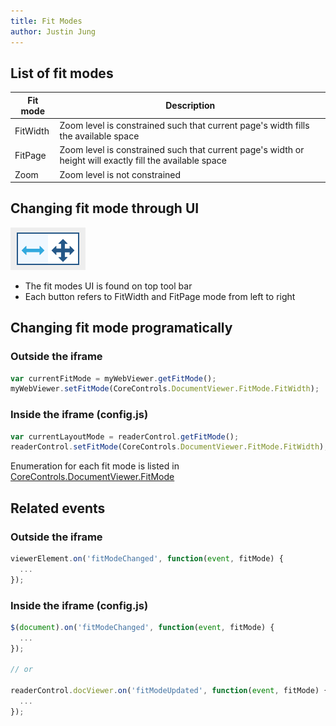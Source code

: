 ```yaml
---
title: Fit Modes
author: Justin Jung
---
```


## List of fit modes

Fit mode | Description
---|---
FitWidth | Zoom level is constrained such that current page's width fills the available space
FitPage | Zoom level is constrained such that current page's width or height will exactly fill the available space
Zoom | Zoom level is not constrained

## Changing fit mode through UI

![Fit modes UI](../img/fit-modes-ui.png)

- The fit modes UI is found on top tool bar
- Each button refers to FitWidth and FitPage mode from left to right

## Changing fit mode programatically

### Outside the iframe

```js
var currentFitMode = myWebViewer.getFitMode();
myWebViewer.setFitMode(CoreControls.DocumentViewer.FitMode.FitWidth);
```

### Inside the iframe (config.js)

```js
var currentLayoutMode = readerControl.getFitMode();
readerControl.setFitMode(CoreControls.DocumentViewer.FitMode.FitWidth);
```

Enumeration for each fit mode is listed in [CoreControls.DocumentViewer.FitMode](#)

## Related events

### Outside the iframe

```js
viewerElement.on('fitModeChanged', function(event, fitMode) {
  ...
});
```

### Inside the iframe (config.js)

```js
$(document).on('fitModeChanged', function(event, fitMode) {
  ...
});

// or

readerControl.docViewer.on('fitModeUpdated', function(event, fitMode) {
  ...
});
```